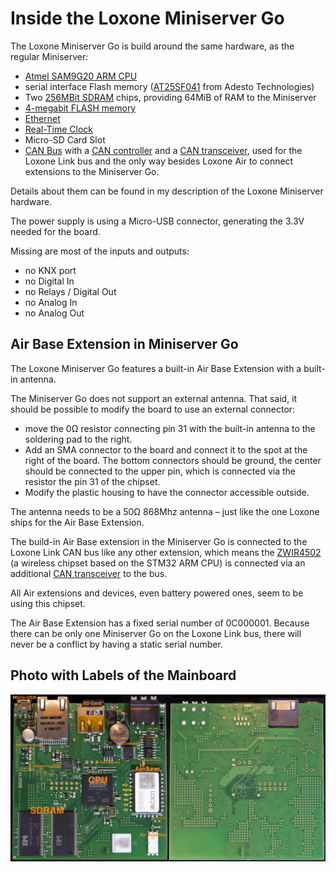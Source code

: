 # Inside the Loxone Miniserver Go

The Loxone Miniserver Go is build around the same hardware, as the regular Miniserver:

- [Atmel SAM9G20 ARM CPU][1]
- serial interface Flash memory ([AT25SF041][1b] from Adesto Technologies)
- Two [256MBit SDRAM][3] chips, providing 64MiB of RAM to the Miniserver
- [4-megabit FLASH memory][2]
- [Ethernet][4]
- [Real-Time Clock][5]
- Micro-SD Card Slot
- [CAN Bus][11] with a [CAN controller][12] and a [CAN transceiver][13], used for the Loxone Link bus and the only way besides Loxone Air to connect extensions to the Miniserver Go.

Details about them can be found in my description of the Loxone Miniserver hardware.

The power supply is using a Micro-USB connector, generating the 3.3V needed for the board.

Missing are most of the inputs and outputs:

- no KNX port
- no Digital In
- no Relays / Digital Out
- no Analog In
- no Analog Out

## Air Base Extension in Miniserver Go

The Loxone Miniserver Go features a built-in Air Base Extension with a built-in antenna.

The Miniserver Go does not support an external antenna. That said, it should be possible to modify the board to use an external connector:
- move the 0Ω resistor connecting pin 31 with the built-in antenna to the soldering pad to the right.
- Add an SMA connector to the board and connect it to the spot at the right of the board. The bottom connectors should be ground, the center should be connected to the upper pin, which is connected via the resistor the pin 31 of the chipset.
- Modify the plastic housing to have the connector accessible outside.

The antenna needs to be a 50Ω 868Mhz antenna – just like the one Loxone ships for the Air Base Extension.

The build-in Air Base extension in the Miniserver Go is connected to the Loxone Link CAN bus like any other extension, which means the [ZWIR4502][14] (a wireless chipset based on the STM32 ARM CPU) is connected via an additional [CAN transceiver][13] to the bus.

All Air extensions and devices, even battery powered ones, seem to be using this chipset.

The Air Base Extension has a fixed serial number of 0C000001. Because there can be only one Miniserver Go on the Loxone Link bus, there will never be a conflict by having a static serial number.


## Photo with Labels of the Mainboard

![Loxone Miniserver Go Mainboard](./img/LoxoneMiniserverGo.jpg)

 [1]: https://www.microchip.com/wwwproducts/en/AT91SAM9G20
 [1b]: https://www.adestotech.com/wp-content/uploads/DS-AT25SF041_044.pdf
 [2]: https://www.adestotech.com/wp-content/uploads/doc3668.pdf
 [3]: https://www.skhynix.com/eolproducts.view.do?pronm=SDR+SDRAM&srnm=H57V2562GTR&rk=01&rc=consumer
 [4]: https://www.nxp.com/docs/en/data-sheet/PCF2123.pdf
 [5]: https://www.nxp.com/products/analog/signal-chain/real-time-clocks/rtcs-with-spi/spi-real-time-clock-calendar:PCF2123
 [6]: http://www.hongfa.com/pro/pdf/HF33F_en.pdf
 [7]: http://www.analog.com/media/en/technical-documentation/data-sheets/ADUM3400_3401_3402.pdf
 [8]: http://www.analog.com/media/en/technical-documentation/data-sheets/AD5724_5734_5754.pdf
 [9]: http://www.ti.com/lit/ds/slas139c/slas139c.pdf
 [10]: http://www.ti.com/lit/ds/symlink/sn65hvs882.pdf
 [11]: https://de.wikipedia.org/wiki/Controller_Area_Network
 [12]: http://ww1.microchip.com/downloads/en/DeviceDoc/21801d.pdf
 [13]: http://www.ti.com/lit/ds/symlink/sn65hvd230.pdf
 [14]: https://www.idt.com/products/interface-connectivity/ipv6-modules/zwir4512-secure-low-power-wireless-ipv6-module
 